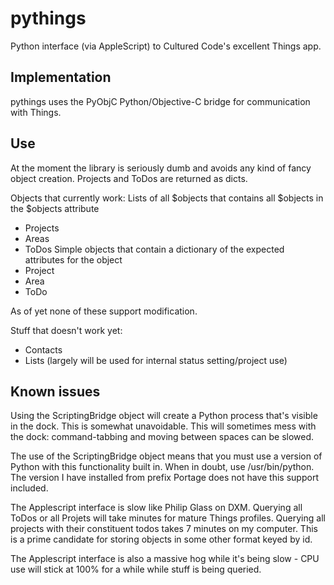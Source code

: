 pythings
========

Python interface (via AppleScript) to Cultured Code's excellent Things app.

Implementation
-------------
pythings uses the PyObjC Python/Objective-C bridge for communication with Things.

Use
-------------

At the moment the library is seriously dumb and avoids any kind of fancy object creation. Projects and ToDos are returned as dicts.

Objects that currently work:
Lists of all $objects that contains all $objects in the $objects attribute
* Projects
* Areas
* ToDos
Simple objects that contain a dictionary of the expected attributes for the object
* Project
* Area
* ToDo

As of yet none of these support modification.

Stuff that doesn't work yet:
* Contacts
* Lists (largely will be used for internal status setting/project use)

Known issues
-------------
Using the ScriptingBridge object will create a Python process that's visible in the dock. This is somewhat unavoidable. This will sometimes mess with the dock: command-tabbing and moving between spaces can be slowed.

The use of the ScriptingBridge object means that you must use a version of Python with this functionality built in. When in doubt, use /usr/bin/python. The version I have installed from prefix Portage does not have this support included.

The Applescript interface is slow like Philip Glass on DXM. Querying all ToDos or all Projets will take minutes for mature Things profiles. Querying all projects with their constituent todos takes 7 minutes on my computer. This is a prime candidate for storing objects in some other format keyed by id.

The Applescript interface is also a massive hog while it's being slow - CPU use will stick at 100% for a while while stuff is being queried.
